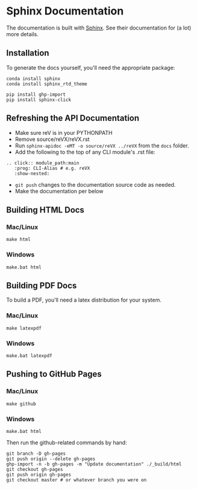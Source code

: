 # Sphinx Documentation

The documentation is built with [Sphinx](http://sphinx-doc.org/index.html). See their documentation for (a lot) more details.

## Installation

To generate the docs yourself, you'll need the appropriate package:

```
conda install sphinx
conda install sphinx_rtd_theme

pip install ghp-import
pip install sphinx-click
```

## Refreshing the API Documentation

- Make sure reV is in your PYTHONPATH
- Remove source/reVX/reVX.rst
- Run `sphinx-apidoc -eMT -o source/reVX ../reVX` from the `docs` folder.
- Add the following to the top of any CLI module's .rst file:
```
.. click:: module_path:main
   :prog: CLI-Alias # e.g. reVX
   :show-nested:
```
- `git push` changes to the documentation source code as needed.
- Make the documentation per below

## Building HTML Docs

### Mac/Linux

```
make html
```

### Windows

```
make.bat html
```

## Building PDF Docs

To build a PDF, you'll need a latex distribution for your system.

### Mac/Linux

```
make latexpdf
```

### Windows

```
make.bat latexpdf
```

## Pushing to GitHub Pages

### Mac/Linux

```
make github
```

### Windows

```
make.bat html
```

Then run the github-related commands by hand:

```
git branch -D gh-pages
git push origin --delete gh-pages
ghp-import -n -b gh-pages -m "Update documentation" ./_build/html
git checkout gh-pages
git push origin gh-pages
git checkout master # or whatever branch you were on
```
